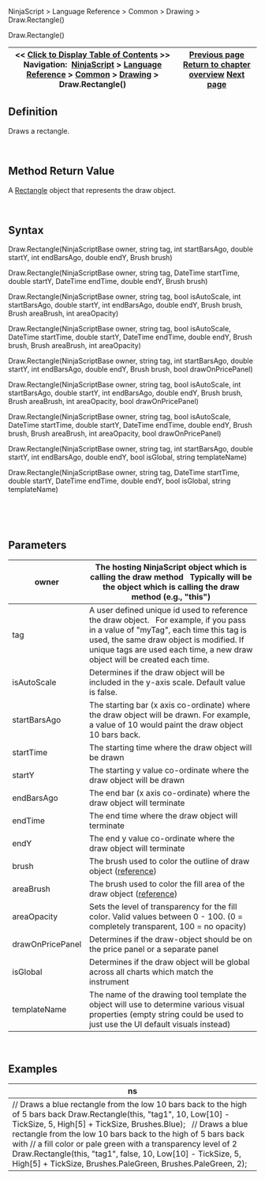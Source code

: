﻿


NinjaScript \> Language Reference \> Common \> Drawing \> Draw.Rectangle()






















Draw.Rectangle()







| \<\< [Click to Display Table of Contents](draw_rectangle.md) \>\> **Navigation:**     [NinjaScript](ninjascript-1.md) \> [Language Reference](language_reference_wip-1.md) \> [Common](common-1.md) \> [Drawing](drawing-1.md) \> Draw.Rectangle() | [Previous page](ray-1.md) [Return to chapter overview](drawing-1.md) [Next page](rectangle-1.md) |
| --- | --- |











## Definition


Draws a rectangle.


 


## Method Return Value


A [Rectangle](rectangle-1.md) object that represents the draw object.


 


## Syntax


Draw.Rectangle(NinjaScriptBase owner, string tag, int startBarsAgo, double startY, int endBarsAgo, double endY, Brush brush)  

Draw.Rectangle(NinjaScriptBase owner, string tag, DateTime startTime, double startY, DateTime endTime, double endY, Brush brush)  

Draw.Rectangle(NinjaScriptBase owner, string tag, bool isAutoScale, int startBarsAgo, double startY, int endBarsAgo, double endY, Brush brush, Brush areaBrush, int areaOpacity)  

Draw.Rectangle(NinjaScriptBase owner, string tag, bool isAutoScale, DateTime startTime, double startY, DateTime endTime, double endY, Brush brush, Brush areaBrush, int areaOpacity)  

Draw.Rectangle(NinjaScriptBase owner, string tag, int startBarsAgo, double startY, int endBarsAgo, double endY, Brush brush, bool drawOnPricePanel)  

Draw.Rectangle(NinjaScriptBase owner, string tag, bool isAutoScale, int startBarsAgo, double startY, int endBarsAgo, double endY, Brush brush, Brush areaBrush, int areaOpacity, bool drawOnPricePanel)  

Draw.Rectangle(NinjaScriptBase owner, string tag, bool isAutoScale, DateTime startTime, double startY, DateTime endTime, double endY, Brush brush, Brush areaBrush, int areaOpacity, bool drawOnPricePanel)  

Draw.Rectangle(NinjaScriptBase owner, string tag, int startBarsAgo, double startY, int endBarsAgo, double endY, bool isGlobal, string templateName)  

Draw.Rectangle(NinjaScriptBase owner, string tag, DateTime startTime, double startY, DateTime endTime, double endY, bool isGlobal, string templateName)


   

 


## Parameters




| owner | The hosting NinjaScript object which is calling the draw method   Typically will be the object which is calling the draw method (e.g., "this") |
| --- | --- |
| tag | A user defined unique id used to reference the draw object.    For example, if you pass in a value of "myTag", each time this tag is used, the same draw object is modified. If unique tags are used each time, a new draw object will be created each time. |
| isAutoScale | Determines if the draw object will be included in the y\-axis scale. Default value is false. |
| startBarsAgo | The starting bar (x axis co\-ordinate) where the draw object will be drawn. For example, a value of 10 would paint the draw object 10 bars back. |
| startTime | The starting time where the draw object will be drawn |
| startY | The starting y value co\-ordinate where the draw object will be drawn |
| endBarsAgo | The end bar (x axis co\-ordinate) where the draw object will terminate |
| endTime | The end time where the draw object will terminate |
| endY | The end y value co\-ordinate where the draw object will terminate |
| brush | The brush used to color the outline of draw object ([reference](https://msdn.microsoft.com/en-us/library/system.windows.media.brushes%28v=vs.110%29.aspx)) |
| areaBrush | The brush used to color the fill area of the draw object ([reference](https://msdn.microsoft.com/en-us/library/system.windows.media.brushes%28v=vs.110%29.aspx)) |
| areaOpacity | Sets the level of transparency for the fill color. Valid values between 0 \- 100\. (0 \= completely transparent, 100 \= no opacity) |
| drawOnPricePanel | Determines if the draw\-object should be on the price panel or a separate panel |
| isGlobal | Determines if the draw object will be global across all charts which match the instrument |
| templateName | The name of the drawing tool template the object will use to determine various visual properties (empty string could be used to just use the UI default visuals instead) |



 


## 


## Examples




| ns |
| --- |
| // Draws a blue rectangle from the low 10 bars back to the high of 5 bars back Draw.Rectangle(this, "tag1", 10, Low\[10] \- TickSize, 5, High\[5] \+ TickSize, Brushes.Blue);   // Draws a blue rectangle from the low 10 bars back to the high of 5 bars back with // a fill color or pale green with a transparency level of 2 Draw.Rectangle(this, "tag1", false, 10, Low\[10] \- TickSize, 5, High\[5] \+ TickSize, Brushes.PaleGreen, Brushes.PaleGreen, 2); |









